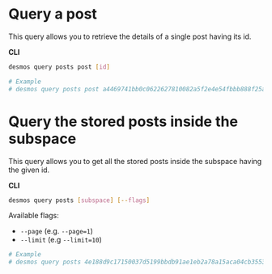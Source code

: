 # Query a post
This query allows you to retrieve the details of a single post having its id.

**CLI**
 ```bash
desmos query posts post [id]

# Example
# desmos query posts post a4469741bb0c0622627810082a5f2e4e54fbbb888f25a4771a5eebc697d30cfc
```

# Query the stored posts inside the subspace
This query allows you to get all the stored posts inside the subspace having the given id. 

**CLI**
```bash
desmos query posts [subspace] [--flags]
```

Available flags: 
- `--page` (e.g. `--page=1`)
- `--limit` (e.g `--limit=10`)

```bash
# Example
# desmos query posts 4e188d9c17150037d5199bbdb91ae1eb2a78a15aca04cb35530cccb81494b36e
```
